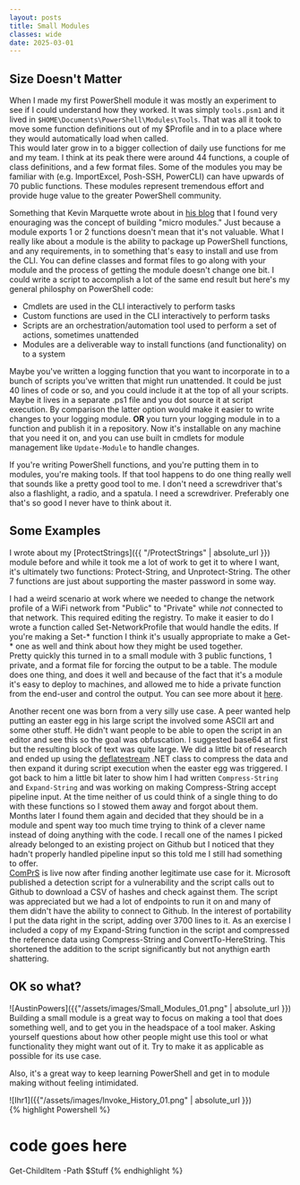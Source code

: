 ```yaml
---
layout: posts
title: Small Modules
classes: wide
date: 2025-03-01
---  
```


## Size Doesn't Matter   
When I made my first PowerShell module it was mostly an experiment to see if I could understand how they worked.  It was simply `tools.psm1` and it lived in `$HOME\Documents\PowerShell\Modules\Tools`.  That was all it took to move some function definitions out of my $Profile and in to a place where they would automatically load when called.  
This would later grow in to a bigger collection of daily use functions for me and my team.  I think at its peak there were around 44 functions, a couple of class definitions, and a few format files.  Some of the modules you may be familiar with (e.g. ImportExcel, Posh-SSH, PowerCLI) can have upwards of 70 public functions.  These modules represent tremendous effort and provide huge value to the greater PowerShell community.  
  
Something that Kevin Marquette wrote about in [his blog]("https://powershellexplained.com/2019-04-11-Powershell-Building-Micro-Modules/") that I found very enouraging was the concept of building "micro modules."  Just because a module exports 1 or 2 functions doesn't mean that it's not valuable.  What I really like about a module is the ability to package up PowerShell functions, and any requirements, in to something that's easy to install and use from the CLI.  You can define classes and format files to go along with your module and the process of getting the module doesn't change one bit.  I could write a script to accomplish a lot of the same end result but here's my general philosphy on PowerShell code:  
- Cmdlets are used in the CLI interactively to perform tasks
- Custom functions are used in the CLI interactively to perform tasks
- Scripts are an orchestration/automation tool used to perform a set of actions, sometimes unattended  
- Modules are a deliverable way to install functions (and functionality) on to a system  
  
Maybe you've written a logging function that you want to incorporate in to a bunch of scripts you've written that might run unattended.  It could be just 40 lines of code or so, and you could include it at the top of all your scripts. Maybe it lives in a separate .ps1 file and you dot source it at script execution.  By comparison the latter option would make it easier to write changes to your logging module.  **OR** you turn your logging module in to a function and publish it in a repository.  Now it's installable on any machine that you need it on, and you can use built in cmdlets for module management like `Update-Module` to handle changes.  
  
If you're writing PowerShell functions, and you're putting them in to modules, you're making tools.  If that tool happens to do one thing really well that sounds like a pretty good tool to me.  I don't need a screwdriver that's also a flashlight, a radio, and a spatula.  I need a screwdriver.  Preferably one that's so good I never have to think about it. 

## Some Examples  
I wrote about my [ProtectStrings]({{ "/ProtectStrings" | absolute_url }}) module before and while it took me a lot of work to get it to where I want, it's ultimately two functions: Protect-String, and Unprotect-String.  The other 7 functions are just about supporting the master password in some way.  
  
I had a weird scenario at work where we needed to change the network profile of a WiFi network from "Public" to "Private" while *not* connected to that network.  This required editing the registry.  To make it easier to do I wrote a function called Set-NetworkProfile that would handle the edits.  If you're making a Set-* function I think it's usually appropriate to make a Get-* one as well and think about how they might be used together.  
Pretty quickly this turned in to a small module with 3 public functions, 1 private, and a format file for forcing the output to be a table.  The module does one thing, and does it well and because of the fact that it's a module it's easy to deploy to machines, and allowed me to hide a private function from the end-user and control the output.  You can see more about it [here]("https://github.com/grey0ut/NetworkProfile").  
  
Another recent one was born from a very silly use case.  A peer wanted help putting an easter egg in his large script the involved some ASCII art and some other stuff.  He didn't want people to be able to open the script in an editor and see this so the goal was obfuscation.  I suggested base64 at first but the resulting block of text was quite large.  We did a little bit of research and ended up using the [deflatestream]("https://learn.microsoft.com/en-us/dotnet/api/system.io.compression.deflatestream?view=net-9.0") .NET class to compress the data and then expand it during script execution when the easter egg was triggered.  I got back to him a little bit later to show him I had written `Compress-String` and `Expand-String` and was working on making Compress-String accept pipeline input.  At the time neither of us could think of a single thing to do with these functions so I stowed them away and forgot about them.  
Months later I found them again and decided that they should be in a module and spent way too much time trying to think of a clever name instead of doing anything with the code. I recall one of the names I picked already belonged to an existing project on Github but I noticed that they hadn't properly handled pipeline input so this told me I still had something to offer.  
[ComPrS]("https://github.com/grey0ut/ComPrS/") is live now after finding another legitimate use case for it.  Microsoft published a detection script for a vulnerability and the script calls out to Github to download a CSV of hashes and check against them.  The script was appreciated but we had a lot of endpoints to run it on and many of them didn't have the ability to connect to Github.  In the interest of portability I put the data right in the script, adding over 3700 lines to it.  As an exercise I included a copy of my Expand-String function in the script and compressed the reference data using Compress-String and ConvertTo-HereString.  This shortened the addition to the script significantly but not anythign earth shattering.  
  
## OK so what?  
![AustinPowers]({{"/assets/images/Small_Modules_01.png" | absolute_url }})  
Building a small module is a great way to focus on making a tool that does something well, and to get you in the headspace of a tool maker.  Asking yourself questions about how other people might use this tool or what functionality they might want out of it.  Try to make it as applicable as possible for its use case.  
  
Also, it's a great way to keep learning PowerShell and get in to module making without feeling intimidated.


![Ihr1]({{"/assets/images/Invoke_History_01.png" | absolute_url }})  
{% highlight Powershell %} 
# code goes here

Get-ChildItem -Path $Stuff
{% endhighlight %} 
